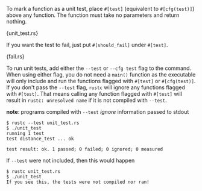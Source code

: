 To mark a function as a unit test, place `#[test]` (equivalent
to `#[cfg(test)]`) above any function.  The function must take
no parameters and return nothing.

{unit_test.rs}

If you want the test to fail, just put `#[should_fail]` under `#[test]`.

{fail.rs}

To run unit tests, add either the `--test` or `--cfg test` flag to the
command.  When using either flag, you do not need a `main()` function
as the executable will only include and run the functions flagged with
`#[test]` or `#[cfg(test)]`.  If you don't pass the `--test` flag, `rustc` will
ignore any functions flagged with `#[test]`.  That means calling any function
flagged with `#[test]` will result in `rustc: unresolved name` if it is not
compiled with `--test`.

**note**: programs compiled with `--test` *ignore* information passed to stdout

```
$ rustc --test unit_test.rs
$ ./unit_test
running 1 test
test distance_test ... ok

test result: ok. 1 passed; 0 failed; 0 ignored; 0 measured
```

If `--test` were not included, then this would happen

```
$ rustc unit_test.rs
$ ./unit_test
If you see this, the tests were not compiled nor ran!
```
